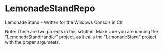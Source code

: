 # LemonadeStandRepo
Lemonade Stand - Written for the Windows Console in C#

Note: There are two projects in this solution. Make sure you are running the "LemonadeStandHandler" project, as it calls the "LemonadeStand" project with the proper arguments.